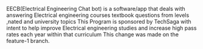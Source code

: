EECB(Electrical Engineering Chat bot) is a software/app that deals with answering Electrical engineering courses textbook questions from levels ,nated and university topics 
This Program is sponsored by TechSaga with intent to help improve Electrical engineering studies and increase high pass rates each year within that curriculum 
This change was made on the feature-1 branch.
